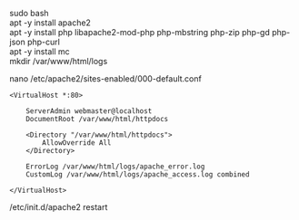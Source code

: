 sudo bash  
apt -y install apache2  
apt -y install php libapache2-mod-php php-mbstring php-zip php-gd php-json php-curl  
apt -y install mc  
mkdir /var/www/html/logs
  
nano /etc/apache2/sites-enabled/000-default.conf  
```
<VirtualHost *:80>

	ServerAdmin webmaster@localhost
	DocumentRoot /var/www/html/httpdocs
	
	<Directory "/var/www/html/httpdocs">
		AllowOverride All
	</Directory>

	ErrorLog /var/www/html/logs/apache_error.log
	CustomLog /var/www/html/logs/apache_access.log combined

</VirtualHost>
```
/etc/init.d/apache2 restart
